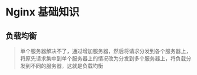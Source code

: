 # Nginx 基础知识

## 负载均衡

> 单个服务器解决不了，通过增加服务器，然后将请求分发到各个服务器上，将原先请求集中到单个服务器上的情况改为分发到多个服务器上，将负载分发到不同的服务器，这就是负载均衡
